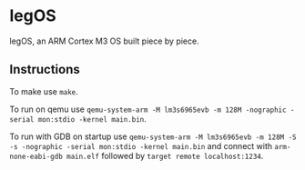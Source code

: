 # legOS
legOS, an ARM Cortex M3 OS built piece by piece.

## Instructions
To make use `make`.

To run on qemu use `qemu-system-arm -M lm3s6965evb -m 128M -nographic -serial mon:stdio -kernel main.bin`. 

To run with GDB on startup use `qemu-system-arm -M lm3s6965evb -m 128M -S -s -nographic -serial mon:stdio -kernel main.bin` and connect with `arm-none-eabi-gdb main.elf` followed by `target remote localhost:1234`.
